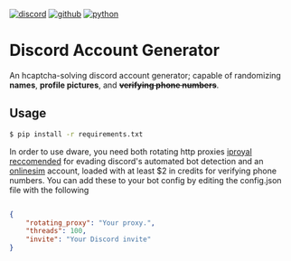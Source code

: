 [![discord](https://img.shields.io/badge/Discord-7289DA?style=for-the-badge&logo=discord&logoColor=white)](https://discord.com)
[![github](https://img.shields.io/badge/GitHub-100000?style=for-the-badge&logo=github&logoColor=white)](https://github.com/AcierP)
[![python](https://img.shields.io/badge/Python-3776AB?style=for-the-badge&logo=python&logoColor=white)](https://www.python.org/downloads/)

# Discord Account Generator
An hcaptcha-solving discord account generator; capable of randomizing **names**, **profile pictures**, and ~~**verifying phone numbers**~~.

## Usage

```bash
$ pip install -r requirements.txt
```
In order to use dware, you need both rotating http proxies [iproyal reccomended](https://dashboard.iproyal.com/products/royal-residential-proxies) for evading discord's automated bot detection and an [onlinesim](https://onlinesim.io/) account, loaded with at least $2 in credits for verifying phone numbers. You can add these to your bot config by editing the config.json file with the following

```json

{
    "rotating_proxy": "Your proxy.",
    "threads": 100,
    "invite": "Your Discord invite"
}
```
